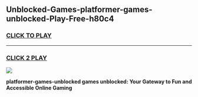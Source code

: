 
## Unblocked-Games-platformer-games-unblocked-Play-Free-h80c4
<h3>
<a href="https://premium76.site?title=platformer-games-unblocked&ref=09A">CLICK TO PLAY</a></h3>
<hr>

<h3>
<a href="https://premium76.site?title=platformer-games-unblocked&ref=09A">CLICK 2 PLAY</a>
  
</h3>

<a href="https://premium76.site?title=platformer-games-unblocked&ref=09A"><img src="https://clearcache.store/games.png"></a>


**platformer-games-unblocked games unblocked: Your Gateway to Fun and Accessible Online Gaming**
